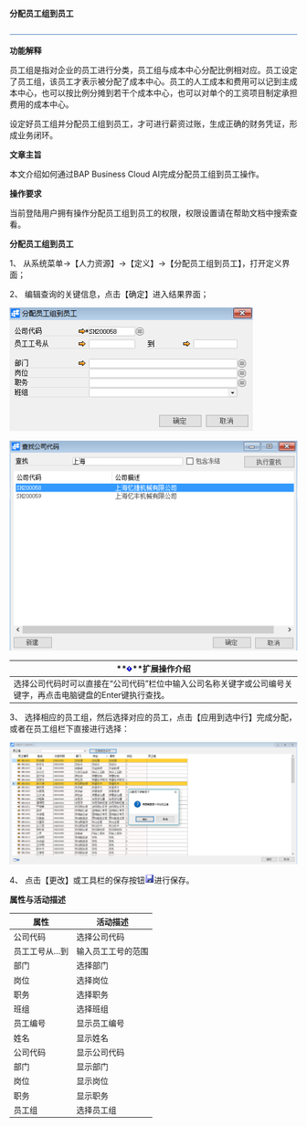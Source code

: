 **分配员工组到员工**

![img](zsk_rlzy_dy/common/headLine.png) 

**功能解释**

员工组是指对企业的员工进行分类，员工组与成本中心分配比例相对应。员工设定了员工组，该员工才表示被分配了成本中心。员工的人工成本和费用可以记到主成本中心，也可以按比例分摊到若干个成本中心，也可以对单个的工资项目制定承担费用的成本中心。

设定好员工组并分配员工组到员工，才可进行薪资过账，生成正确的财务凭证，形成业务闭环。

 

**文章主旨**

本文介绍如何通过BAP Business Cloud AI完成分配员工组到员工操作。

**操作要求**

当前登陆用户拥有操作分配员工组到员工的权限，权限设置请在帮助文档中搜索查看。

**分配员工组到员工**

1、 从系统菜单->【人力资源】->【定义】->【分配员工组到员工】，打开定义界面；

2、 编辑查询的关键信息，点击【确定】进入结果界面；

![img](zsk_rlzy_dy/996.png)

 

![img](zsk_rlzy_dy/995.png)

| **![System_CAPS_ICON_important.jpg](zsk_rlzy_dy/common/exclamationMark.png)**扩展操作介绍 |
| ------------------------------------------------------------ |
| 选择公司代码时可以直接在“公司代码”栏位中输入公司名称关键字或公司编号关键字，再点击电脑键盘的Enter键执行查找。 |

 

3、 选择相应的员工组，然后选择对应的员工，点击【应用到选中行】完成分配，或者在员工组栏下直接进行选择：

![img](zsk_rlzy_dy/994.png)

4、 点击【更改】或工具栏的保存按钮![img](zsk_rlzy_dy/common/保存.png)进行保存。

**属性与活动描述**

| **属性**      | **活动描述**       |
| ------------- | ------------------ |
| 公司代码      | 选择公司代码       |
| 员工工号从…到 | 输入员工工号的范围 |
| 部门          | 选择部门           |
| 岗位          | 选择岗位           |
| 职务          | 选择职务           |
| 班组          | 选择班组           |
| 员工编号      | 显示员工编号       |
| 姓名          | 显示姓名           |
| 公司代码      | 显示公司代码       |
| 部门          | 显示部门           |
| 岗位          | 显示岗位           |
| 职务          | 显示职务           |
| 员工组        | 选择员工组         |

 
